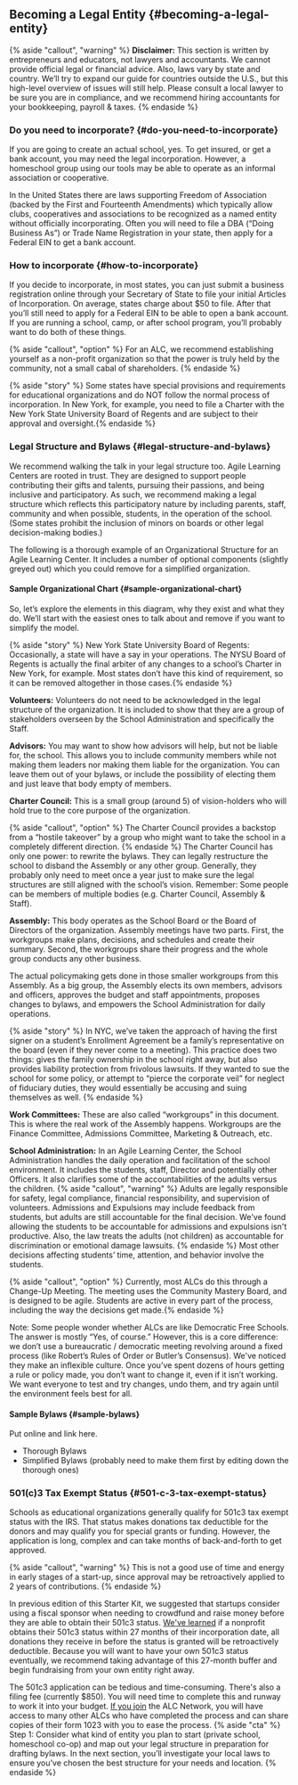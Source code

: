 ## Becoming a Legal Entity {#becoming-a-legal-entity}

{% aside "callout", "warning" %}
**Disclaimer:** This section is written by entrepreneurs and educators, not lawyers and accountants. We cannot provide official legal or financial advice. Also, laws vary by state and country. We’ll try to expand our guide for countries outside the U.S., but this high-level overview of issues will still help.  Please consult a local lawyer to be sure you are in compliance, and we recommend hiring accountants for your bookkeeping, payroll & taxes.
{% endaside %}

### Do you need to incorporate? {#do-you-need-to-incorporate}

If you are going to create an actual school, yes.  To get insured, or get a bank account, you may need the legal incorporation. However, a homeschool group using our tools may be able to operate as an informal association or cooperative. 

In the United States there are laws supporting Freedom of Association (backed by the First and Fourteenth Amendments) which typically allow clubs, cooperatives and associations to be recognized as a named entity without officially incorporating. Often you will need to file a DBA (“Doing Business As”) or Trade Name Registration in your state, then apply for a Federal EIN to get a bank account.

### How to incorporate {#how-to-incorporate}

If you decide to incorporate, in most states, you can just submit a business registration online through your Secretary of State to file your initial Articles of Incorporation. On average, states charge about $50 to file. After that you’ll still need to apply for a Federal EIN to be able to open a bank account. If you are running a school, camp, or after school program, you’ll probably want to do both of these things.

{% aside "callout", "option" %} For an ALC, we recommend establishing yourself as a non-profit organization so that the power is truly held by the community, not a small cabal of shareholders. {% endaside %}

{% aside "story" %} Some states have special provisions and requirements for educational organizations and do NOT follow the normal process of incorporation. In New York, for example, you need to file a Charter with the New York State University Board of Regents and are subject to their approval and oversight.{% endaside %}

### Legal Structure and Bylaws {#legal-structure-and-bylaws}

We recommend walking the talk in your legal structure too. Agile Learning Centers are rooted in trust. They are designed to support people contributing their gifts and talents, pursuing their passions, and being inclusive and participatory. As such, we recommend making a legal structure which reflects this participatory nature by including parents, staff, community and when possible, students, in the operation of the school. (Some states prohibit the inclusion of minors on boards or other legal decision-making bodies.)

The following is a thorough example of an Organizational Structure for an Agile Learning Center. It includes a number of optional components (slightly greyed out) which you could remove for a simplified organization.

#### Sample Organizational Chart {#sample-organizational-chart}

So, let’s explore the elements in this diagram, why they exist and what they do. We’ll start with the easiest ones to talk about and remove if you want to simplify the model.

{% aside "story" %} New York State University Board of Regents: Occasionally, a state will have a say in your operations.  The NYSU Board of Regents is actually the final arbiter of any changes to a school’s Charter in New York, for example. Most states don’t have this kind of requirement, so it can be removed altogether in those cases.{% endaside %}

**Volunteers:** Volunteers do not need to be acknowledged in the legal structure of the organization. It is included to show that they are a group of stakeholders overseen by the School Administration and specifically the Staff.

**Advisors:** You may want to show how advisors will help, but not be liable for, the school.  This allows you to include community members while not making them leaders nor making them liable for the organization. You can leave them out of your bylaws, or include the possibility of electing them and just leave that body empty of members.

**Charter Council:** This is a small group (around 5) of vision-holders who will hold true to the core purpose of the organization.

{% aside "callout", "option" %} The Charter Council provides a backstop from a “hostile takeover” by a group who might want to take the school in a completely different direction. {% endaside %} The Charter Council has only one power: to rewrite the bylaws.  They can legally restructure the school to disband the Assembly or any other group. Generally, they probably only need to meet once a year just to make sure the legal structures are still aligned with the school’s vision. Remember: Some people can be members of multiple bodies (e.g. Charter Council, Assembly & Staff).

**Assembly:** This body operates as the School Board or the Board of Directors of the organization.   Assembly meetings have two parts. First, the workgroups make plans, decisions, and schedules and create their summary.  Second, the workgroups share their progress and the whole group conducts any other business.

The actual policymaking gets done in those smaller workgroups from this Assembly. As a big group, the Assembly elects its own members, advisors and officers, approves the budget and staff appointments, proposes changes to bylaws, and empowers the School Administration for daily operations.

{% aside "story" %} In NYC, we’ve taken the approach of having the first signer on a student’s Enrollment Agreement be a family’s representative on the board (even if they never come to a meeting). This practice does two things: gives the family ownership in the school right away, but also provides liability protection from frivolous lawsuits.  If they wanted to sue the school for some policy, or attempt to “pierce the corporate veil” for neglect of fiduciary duties, they would essentially be accusing and suing themselves as well. {% endaside %}

**Work Committees:** These are also called “workgroups” in this document. This is where the real work of the Assembly happens. Workgroups are the Finance Committee, Admissions Committee, Marketing & Outreach, etc. 

**School Administration:** In an Agile Learning Center, the School Administration handles the daily operation and facilitation of the school environment. It includes the students, staff, Director and potentially other Officers. It also clarifies some of the accountabilities of the adults versus the children. {% aside "callout", "warning" %} Adults are legally responsible for safety, legal compliance, financial responsibility, and supervision of volunteers. Admissions and Expulsions may include feedback from students, but adults are still accountable for the final decision. We've found allowing the students to be accountable for admissions and expulsions isn't productive.  Also, the law treats the adults (not children) as accountable for discrimination or emotional damage lawsuits. {% endaside %} Most other decisions affecting students’ time, attention, and behavior involve the students. 

{% aside "callout", "option" %} Currently, most ALCs do this through a Change-Up Meeting.  The meeting uses the Community Mastery Board, and is designed to be agile.  Students are active in every part of the process, including the way the decisions get made.{% endaside %}

 Note: Some people wonder whether ALCs are like Democratic Free Schools. The answer is mostly “Yes, of course.” However, this is a core difference: we don’t use a bureaucratic / democratic meeting revolving around a fixed process (like Robert’s Rules of Order or Butler’s Consensus). We've noticed they make an inflexible culture. Once you’ve spent dozens of hours getting a rule or policy made, you don’t want to change it, even if it isn’t working. We want everyone to test and try changes, undo them, and try again until the environment feels best for all. 

#### Sample Bylaws {#sample-bylaws}

Put online and link here.

*   Thorough Bylaws
*   Simplified Bylaws (probably need to make them first by editing down the thorough ones)

### 501(c)3 Tax Exempt Status {#501-c-3-tax-exempt-status}

Schools as educational organizations generally qualify for 501c3 tax exempt status with the IRS. That status makes donations tax deductible for the donors and may qualify you for special grants or funding. However, the application is long, complex and can take months of back-and-forth to get approved. 

{% aside "callout", "warning" %} This is not a good use of time and energy in early stages of a start-up, since approval may be retroactively applied to 2 years of contributions. {% endaside %}

In previous edition of this Starter Kit, we suggested that startups consider using a fiscal sponsor when needing to crowdfund and raise money before they are able to obtain their 501c3 status. [We've learned](http://info.legalzoom.com/accept-donations-pending-501c3-24205.html) if a nonprofit obtains their 501c3 status within 27 months of their incorporation date, all donations they receive in before the status is granted will be retroactively deductible. Because you will want to have your own 501c3 status eventually, we recommend taking advantage of this 27-month buffer and begin fundraising from your own entity right away. 

The 501c3 application can be tedious and time-consuming. There's also a filing fee (currently $850). You will need time to complete this and runway to work it into your budget. [If you join](https://agilelearningcenters.org/membership/) the ALC Network, you will have access to many other ALCs who have completed the process and can share copies of their form 1023 with you to ease the process.
{% aside "cta" %}
Step 1: Consider what kind of entity you plan to start (private school, homeschool co-op) and map out your legal structure in preparation for drafting bylaws.  In the next section, you’ll investigate your local laws to ensure you’ve chosen the best structure for your needs and location.
{% endaside %}
